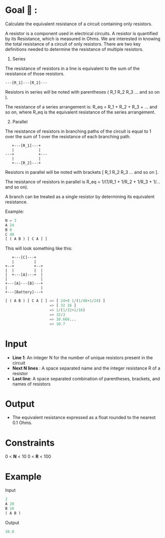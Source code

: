 <!-- @format -->

# Goal 🎯 :

Calculate the equivalent resistance of a circuit containing only resistors.

A resistor is a component used in electrical circuits. A resistor is quantified by its Resistance, which is measured in Ohms. We are interested in knowing the total resistance of a circuit of only resistors. There are two key definitions needed to determine the resistance of multiple resistors.

1. Series

The resistance of resistors in a line is equivalent to the sum of the resistance of those resistors.

    ---[R_1]---[R_2]---

Resistors in series will be noted with parentheses ( R_1 R_2 R_3 ... and so on ).

The resistance of a series arrangement is: R_eq = R_1 + R_2 + R_3 + ... and so on, where R_eq is the equivalent resistance of the series arrangement.

2. Parallel

The resistance of resistors in branching paths of the circuit is equal to 1 over the sum of 1 over the resistance of each branching path.

       +---[R_1]---+
       |           |
    ---+           +---
       |           |
       +---[R_2]---+

Resistors in parallel will be noted with brackets [ R_1 R_2 R_3 ... and so on ].

The resistance of resistors in parallel is R_eq = 1/(1/R_1 + 1/R_2 + 1/R_3 + 1/... and so on).

A branch can be treated as a single resistor by determining its equivalent resistance.

Example:

```python
N = 3
A 24
B 8
C 48
[ ( A B ) [ C A ] ]
```

This will look something like this:

       +---[C]---+
       |         |
    +--+         +--+
    |  |         |  |
    |  +---[A]---+  |
    |               |
    +---[A]---[B]---+
    |               |
    +---[Battery]---+

```python
[ ( A B ) [ C A ] ] => [ 24+8 1/(1/48+1/24) ]
                    => [ 32 16 ]
                    => 1/(1/32+1/16)
                    => 32/3
                    => 10.666...
                    => 10.7
```

# Input

-   **Line 1**: An integer N for the number of unique resistors present in the circuit
-   **Next N lines** : A space separated name and the integer resistance R of a resistor
-   **Last line**: A space separated combination of parentheses, brackets, and names of resistors

# Output

-   The equivalent resistance expressed as a float rounded to the nearest 0.1 Ohms.

# Constraints

0 < **N** < 10
0 < **R** < 100

# Example

Input

```python
2
A 20
B 10
( A B )
```

Output

```python
30.0
```
